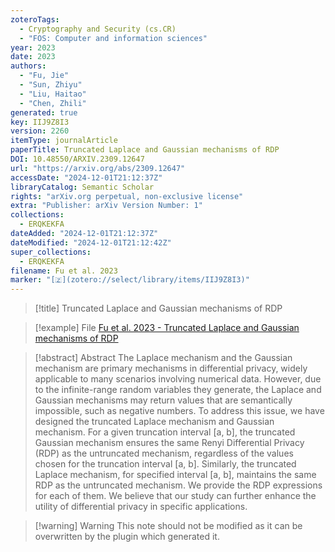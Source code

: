 ```yaml
---
zoteroTags:
  - Cryptography and Security (cs.CR)
  - "FOS: Computer and information sciences"
year: 2023
date: 2023
authors:
  - "Fu, Jie"
  - "Sun, Zhiyu"
  - "Liu, Haitao"
  - "Chen, Zhili"
generated: true
key: IIJ9Z8I3
version: 2260
itemType: journalArticle
paperTitle: Truncated Laplace and Gaussian mechanisms of RDP
DOI: 10.48550/ARXIV.2309.12647
url: "https://arxiv.org/abs/2309.12647"
accessDate: "2024-12-01T21:12:37Z"
libraryCatalog: Semantic Scholar
rights: "arXiv.org perpetual, non-exclusive license"
extra: "Publisher: arXiv Version Number: 1"
collections:
  - ERQKEKFA
dateAdded: "2024-12-01T21:12:37Z"
dateModified: "2024-12-01T21:12:42Z"
super_collections:
  - ERQKEKFA
filename: Fu et al. 2023
marker: "[🇿](zotero://select/library/items/IIJ9Z8I3)"
---
```


> [!title] Truncated Laplace and Gaussian mechanisms of RDP

> [!example] File
> [Fu et al. 2023 - Truncated Laplace and Gaussian mechanisms of RDP](/Papers/PDFs/Fu%20et%20al.%202023%20-%20Truncated%20Laplace%20and%20Gaussian%20mechanisms%20of%20RDP.pdf)

> [!abstract] Abstract
> The Laplace mechanism and the Gaussian mechanism are primary mechanisms in differential privacy, widely applicable to many scenarios involving numerical data. However, due to the infinite-range random variables they generate, the Laplace and Gaussian mechanisms may return values that are semantically impossible, such as negative numbers. To address this issue, we have designed the truncated Laplace mechanism and Gaussian mechanism. For a given truncation interval [a, b], the truncated Gaussian mechanism ensures the same Renyi Differential Privacy (RDP) as the untruncated mechanism, regardless of the values chosen for the truncation interval [a, b]. Similarly, the truncated Laplace mechanism, for specified interval [a, b], maintains the same RDP as the untruncated mechanism. We provide the RDP expressions for each of them. We believe that our study can further enhance the utility of differential privacy in specific applications.

>[!warning] Warning
> This note should not be modified as it can be overwritten by the plugin which generated it.

